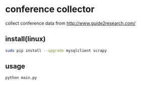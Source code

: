 # conference collector

collect conference data from http://www.guide2research.com/

## install(linux)

```sh
sudo pip install --upgrade mysqlclient scrapy
```
## usage

```sh
python main.py
```

